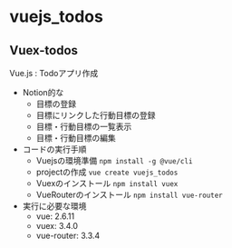 # vuejs_todos

## Vuex-todos
Vue.js : Todoアプリ作成
 - Notion的な
   - 目標の登録
   - 目標にリンクした行動目標の登録
   - 目標・行動目標の一覧表示
   - 目標・行動目標の編集
 - コードの実行手順
   - Vuejsの環境準備
   `npm install -g @vue/cli`
   - projectの作成
   `vue create vuejs_todos`
   - Vuexのインストール
   `npm install vuex`
   - VueRouterのインストール
   `npm install vue-router`
 - 実行に必要な環境
   - vue: 2.6.11
   - vuex: 3.4.0 
   - vue-router: 3.3.4
